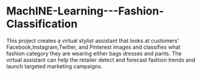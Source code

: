 # MachINE-Learning---Fashion-Classification
This project creates a virtual stylist assistant that looks at customers'  Facebook,Instagram,Twitter, and Pinterest images and classifies what fashion category they are wearing either bags dresses and pants. The virtual assistant can help the retailer detect and forecast fashion trends and launch targeted marketing campaigns.
